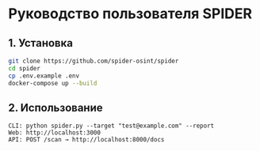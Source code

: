 # Руководство пользователя SPIDER

## 1. Установка
```bash
git clone https://github.com/spider-osint/spider
cd spider
cp .env.example .env
docker-compose up --build
```

## 2. Использование 

    CLI: python spider.py --target "test@example.com" --report
    Web: http://localhost:3000
    API: POST /scan → http://localhost:8000/docs
     